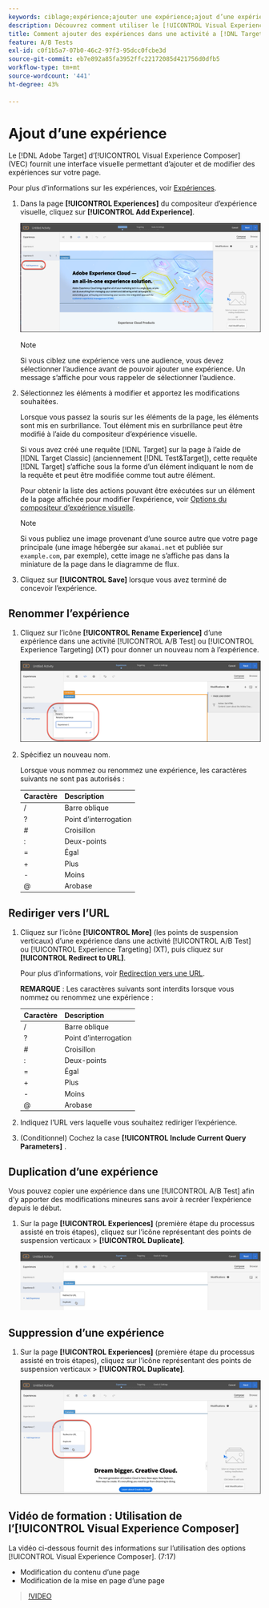 ```yaml
---
keywords: ciblage;expérience;ajouter une expérience;ajout d’une expérience
description: Découvrez comment utiliser le [!UICONTROL Visual Experience Composer] (VEC) dans  [!DNL Adobe Target].
title: Comment ajouter des expériences dans une activité a [!DNL Target] B ?
feature: A/B Tests
exl-id: c0f1b5a7-07b0-46c2-97f3-95dcc0fcbe3d
source-git-commit: eb7e892a85fa3952ffc22172085d421756d0dfb5
workflow-type: tm+mt
source-wordcount: '441'
ht-degree: 43%

---
```


# Ajout d’une expérience

Le [!DNL Adobe Target] d’[!UICONTROL Visual Experience Composer] (VEC) fournit une interface visuelle permettant d’ajouter et de modifier des expériences sur votre page.

Pour plus d’informations sur les expériences, voir [Expériences](/help/main/c-experiences/experiences.md#concept_A2E10F6AFB3D4AEAB6951EE14688848D).

1. Dans la page **[!UICONTROL Experiences]** du compositeur d’expérience visuelle, cliquez sur **[!UICONTROL Add Experience]**.

   ![Option Ajouter une expérience](/help/main/c-activities/t-test-ab/t-test-create-ab/assets/add-experience.png)

   >[!NOTE]
   >
   >Si vous ciblez une expérience vers une audience, vous devez sélectionner l’audience avant de pouvoir ajouter une expérience. Un message s’affiche pour vous rappeler de sélectionner l’audience.

1. Sélectionnez les éléments à modifier et apportez les modifications souhaitées.

   Lorsque vous passez la souris sur les éléments de la page, les éléments sont mis en surbrillance. Tout élément mis en surbrillance peut être modifié à l’aide du compositeur d’expérience visuelle.

   Si vous avez créé une requête [!DNL Target] sur la page à l’aide de [!DNL Target Classic] (anciennement [!DNL Test&Target]), cette requête [!DNL Target] s’affiche sous la forme d’un élément indiquant le nom de la requête et peut être modifiée comme tout autre élément.

   Pour obtenir la liste des actions pouvant être exécutées sur un élément de la page affichée pour modifier l’expérience, voir [Options du compositeur d’expérience visuelle](/help/main/c-experiences/c-visual-experience-composer/viztarget-options.md).

   >[!NOTE]
   >
   >Si vous publiez une image provenant d’une source autre que votre page principale (une image hébergée sur `akamai.net` et publiée sur `example.com`, par exemple), cette image ne s’affiche pas dans la miniature de la page dans le diagramme de flux.

1. Cliquez sur **[!UICONTROL Save]** lorsque vous avez terminé de concevoir l’expérience.

## Renommer l’expérience

1. Cliquez sur l’icône **[!UICONTROL Rename Experience]** d’une expérience dans une activité [!UICONTROL A/B Test] ou [!UICONTROL Experience Targeting] (XT) pour donner un nouveau nom à l’expérience.

   ![Renommer l’expérience](/help/main/c-activities/t-test-ab/t-test-create-ab/assets/rename-experience.png)

2. Spécifiez un nouveau nom.

   Lorsque vous nommez ou renommez une expérience, les caractères suivants ne sont pas autorisés :

   | Caractère | Description |
   |--- |--- |
   | / | Barre oblique |
   | ? | Point d’interrogation |
   | # | Croisillon |
   | : | Deux-points |
   | = | Égal |
   | + | Plus |
   | - | Moins |
   | @ | Arobase |

## Rediriger vers l’URL

1. Cliquez sur l’icône **[!UICONTROL More]** (les points de suspension verticaux) d’une expérience dans une activité [!UICONTROL A/B Test] ou [!UICONTROL Experience Targeting] (XT), puis cliquez sur **[!UICONTROL Redirect to URL]**.

   Pour plus d’informations, voir [Redirection vers une URL](/help/main/c-experiences/c-visual-experience-composer/redirect-offer.md).

   **REMARQUE** : Les caractères suivants sont interdits lorsque vous nommez ou renommez une expérience :

   | Caractère | Description |
   |--- |--- |
   | / | Barre oblique |
   | ? | Point d’interrogation |
   | # | Croisillon |
   | : | Deux-points |
   | = | Égal |
   | + | Plus |
   | - | Moins |
   | @ | Arobase |

1. Indiquez l’URL vers laquelle vous souhaitez rediriger l’expérience.

1. (Conditionnel) Cochez la case **[!UICONTROL Include Current Query Parameters]** .

## Duplication d’une expérience

Vous pouvez copier une expérience dans une [!UICONTROL A/B Test] afin d’y apporter des modifications mineures sans avoir à recréer l’expérience depuis le début.

1. Sur la page **[!UICONTROL Experiences]** (première étape du processus assisté en trois étapes), cliquez sur l’icône représentant des points de suspension verticaux > **[!UICONTROL Duplicate]**.

   ![Option de duplication d’une expérience](/help/main/c-activities/t-test-ab/t-test-create-ab/assets/duplicate-experience.png)

## Suppression d’une expérience

1. Sur la page **[!UICONTROL Experiences]** (première étape du processus assisté en trois étapes), cliquez sur l’icône représentant des points de suspension verticaux > **[!UICONTROL Duplicate]**.

   ![Option de suppression d’une expérience](/help/main/c-activities/t-test-ab/t-test-create-ab/assets/delete-experience.png)

## Vidéo de formation : Utilisation de l’[!UICONTROL Visual Experience Composer]

La vidéo ci-dessous fournit des informations sur l’utilisation des options [!UICONTROL Visual Experience Composer]. (7:17)

* Modification du contenu d’une page
* Modification de la mise en page d’une page

>[!VIDEO](https://video.tv.adobe.com/v/17399)
